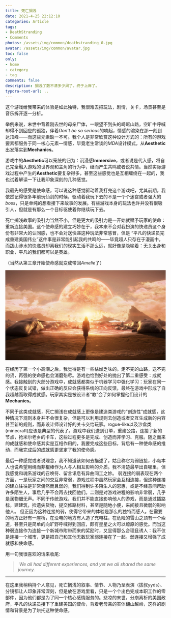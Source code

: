 ```yaml
---
title: 死亡搁浅
date: 2021-4-25 22:12:10
categories: Article
tags: 
- DeathStranding
- Comments
photos: /assets/img/common/deathstranding_0.jpg
avatar: /assets/img/common/avatar.jpg
toc: false
only:
- home
- category
- tag  
comments: false
description: 搁浅了数不清多少周了，终于上岸了。
typora-root-url: ..
---
```




<!-- more -->

这个游戏给我带来的体验是如此独特，我很难去把玩法，剧情，关卡，场景甚至是音乐拆开逐一分析。

举例来说，末世中背着刚去世的母亲尸体，一眼望不到头的崎岖山路，空旷中呼喊却得不到回应的孤独，伴着*Don’t be so serious*的响起，情感的渲染在那一刻到达顶峰——而这些元素缺一不可。我个人是非常欣赏这种设计方式的：所有的游戏要素都服务于同一核心元素—情感，毕竟老生常谈的*MDA*设计模式，从**Aesthetic**出发落实到**Mechanics**。

游戏中的**Aesthetic**可以笼统的归为：沉浸感**Immersive**，或者说是代入感，将自己完全融入游戏的世界观和主角的行为中，继而产生共鸣或者说共情。当然实际游戏过程中产生的**Aesthetic**要复杂得多，甚至这些感觉也是互相缠绕在一起的，我也试着解读一下让我印象深刻的几种感觉。

我最先的感受是使命感，可以说这种感觉驱动着我打完这个游戏吧，尤其前期。我依然记得很多年前玩仙剑的时候，驱动着我玩下去的不是一个个迷宫或者强大的*boss*，只是单纯的想看接下来故事的发展。有些游戏本身的玩法也许并没有很吸引人，但就是有那么一个目标驱使着你继续玩下去。

死亡搁浅故事的吸引力当然不小，但是更大的吸引力是一开始就赋予玩家的使命：重新连接美国。这个使命感的建立巧妙在于，我本来不会对我扮演的快递员这个身份有非常大的认同感，也不会对送快递这种玩法非常感冒，但是 “平凡的快递员完成重建美国伟业”这件事是非常能引起我的共鸣的——毕竟超人只存在于漫画中，而跋山涉水的快递员却离我们的现实生活不那么远，就好像是隐喻着：无关出身和职业，平凡的我们都可以是英雄。

（当然从第三章开始使命感就变成带回*Amelie*了）

![](/assets/img/2021-4-25-Death-Stranding-Comments/1amCQzGs9by17801RrJSs-49NDEyz443ZYtXvvu3hPVvgCUYpPhBSr1u6cBO0vb0qyrADbXmA1NQu6myGHhUlnZfnyJE5_Ky790CQFjk2Fd_xy_UEeaIpxGGqatkQ5KFllWQW6NU)

在经历了第一个小高潮之后，我觉得是有一些枯燥乏味的。走不完的山路，送不完的货，再强的使命感也会消磨殆尽。游戏也恰到好处的抛出了第二重感受：成就感。我接触到的大部分游戏中，成就感都类似于机器学习中强化学习：玩家在同一个状态反复试错，做出正确的反应会获得系统的正向反馈，最终在游戏中形成了自我超越而取得成就感。玩家其实是被设计者“教”会了如何掌握他们设计的**Mechanics**。

不同于这类成就感，死亡搁浅在成就感上更像是建造类游戏的“创造性”成就感，这种情况下规则本身并不会很复杂，但是可以利用规则去创造或者交互生成新的内容甚至新的规则，而非设计师设计好的关卡交给玩家。rogue-like以及沙盒类(minecraft)应该是典型的代表了。游戏中我们送到订单，重建公路，连接了新的节点，抢米尔老乡的卡车，这些过程更多是完成、创造而非学习、克服。随之而来的成就感和使命感其实是互相作用的，我要完成这些目标，背后有一种使命感的推动，而我完成后的成就感更坚定了我的使命感。

最后一种感觉或者说理念，我不知道该如何去描述了，姑且称它为弱链接，小岛本人也说希望用绳而非棍棒作为人与人相互影响的介质。我不清楚最早出自哪里，但我感觉和魂系游戏的召唤符、留言讯息有异曲同工之妙。
弱连接的弱表现在两个方面，一是玩家之间的交互非常弱，游戏过程中虽然玩家会互相连接，但这种连接的建立往往是非常偶然而且弱的，我们得到许多陌生人的恩惠，或是不经意间帮助许多陌生人，事后几乎不会再去找回他们。二则是对游戏进程的影响非常弱，几乎是润物细无声。不同于传统游戏，我们并不能直接影响他人的游戏，而是通过插路标，建建筑，捡遗失货物，提交修路材料，甚至是随地小便，来间接且微弱的影响他人。
但正因为这种连接的弱，使得它带来的体验是那么的独特而感人。在需要的地方正好有一座桥，在没电的地方有人造了充电柱，在危险的雪山之顶有一个索道，甚至只是简单的向旷野呼喊得到回应，颇有星星之火可以燎原的感觉。而当这种弱连接作为连接一个新城市附带而来的奖励时，又显得那么合理且诱人：我不仅是连接一个城市，更是把自己和其他无数玩家弱连接在了一起。弱连接又增强了成就感和使命感。

用一句我很喜欢的话来收尾: 

> ​		*We all had different experiences, and yet we all shared the same journey.*

------

在这里我稍稍持个人意见，死亡搁浅的叙事、情节、人物乃至表演（拔叔yyds）、分镜都让人印象非常深刻，但是放在游戏里看，只是一个个出色完成本职工作的零部件，因为他们都是为了同一个核心感情服务的。悲凉的末世，分崩离析的美国政府，平凡的快递员接下了重建美国的使命，背着老母亲的实体翻山越岭，这样的剧情和背景是为了烘托这种使命感。
